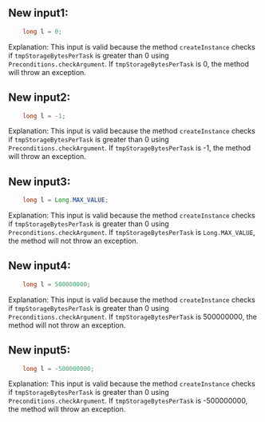 ## New input1:
```java
    long l = 0;
```
Explanation: This input is valid because the method `createInstance` checks if `tmpStorageBytesPerTask` is greater than 0 using `Preconditions.checkArgument`. If `tmpStorageBytesPerTask` is 0, the method will throw an exception.

## New input2:
```java
    long l = -1;
```
Explanation: This input is valid because the method `createInstance` checks if `tmpStorageBytesPerTask` is greater than 0 using `Preconditions.checkArgument`. If `tmpStorageBytesPerTask` is -1, the method will throw an exception.

## New input3:
```java
    long l = Long.MAX_VALUE;
```
Explanation: This input is valid because the method `createInstance` checks if `tmpStorageBytesPerTask` is greater than 0 using `Preconditions.checkArgument`. If `tmpStorageBytesPerTask` is `Long.MAX_VALUE`, the method will not throw an exception.

## New input4:
```java
    long l = 500000000;
```
Explanation: This input is valid because the method `createInstance` checks if `tmpStorageBytesPerTask` is greater than 0 using `Preconditions.checkArgument`. If `tmpStorageBytesPerTask` is 500000000, the method will not throw an exception.

## New input5:
```java
    long l = -500000000;
```
Explanation: This input is valid because the method `createInstance` checks if `tmpStorageBytesPerTask` is greater than 0 using `Preconditions.checkArgument`. If `tmpStorageBytesPerTask` is -500000000, the method will throw an exception.
